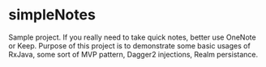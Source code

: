 # simpleNotes

Sample project. If you really need to take quick notes, better use OneNote or Keep.
Purpose of this project is to demonstrate some basic usages of RxJava, some sort of MVP pattern, Dagger2 injections, Realm persistance.
